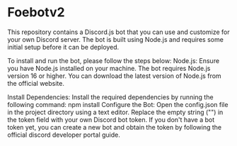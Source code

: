# Foebotv2

This repository contains a Discord.js bot that you can use and customize for your own Discord server. The bot is built using Node.js and requires some initial setup before it can be deployed.

To install and run the bot, please follow the steps below:
Node.js: Ensure you have Node.js installed on your machine. The bot requires Node.js version 16 or higher. You can download the latest version of Node.js from the official website.

Install Dependencies: Install the required dependencies by running the following command: npm install
Configure the Bot: Open the config.json file in the project directory using a text editor. Replace the empty string ("") in the token field with your own Discord bot token. If you don't have a bot token yet, you can create a new bot and obtain the token by following the official discord developer portal guide.


